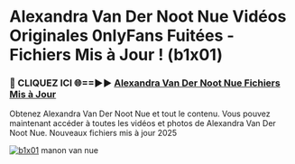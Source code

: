 # Alexandra Van Der Noot Nue Vidéos Originales 0nlyFans Fuitées - Fichiers Mis à Jour ! (b1x01)

<h3>🔴 CLIQUEZ ICI 🌐==►► <a href="https://tinyurl.com/2pmr4ezf" rel="nofollow">Alexandra Van Der Noot Nue Fichiers Mis à Jour</a></h3>

Obtenez Alexandra Van Der Noot Nue et tout le contenu. Vous pouvez maintenant accéder à toutes les vidéos et photos de Alexandra Van Der Noot Nue. Nouveaux fichiers mis à jour 2025

[![b1x01](https://i.imgur.com/6SNvagu.gif)](https://tinyurl.com/2pmr4ezf)
manon van nue